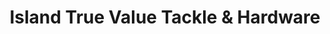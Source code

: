 ---
title: "Island True Value Tackle & Hardware"
url: /carolina-beach/island-true-value-tackle-und-hardware/
shop: Eisenwaren
---